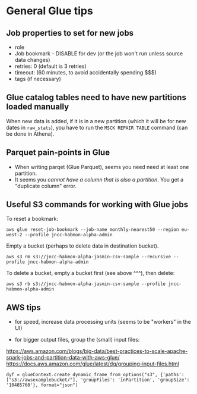 
General Glue tips
=================

Job properties to set for new jobs
----------------------------------

- role
- Job bookmark - DISABLE for dev (or the job won't run unless source data changes)
- retries: 0 (default is 3 retries)
- timeout: (60 minutes, to avoid accidentally spending $$$)
- tags (if necessary)

Glue catalog tables need to have new partitions loaded manually
---------------------------------------------------------------

When new data is added, if it is in a new partition (which it will be for new dates in `raw_stats`), you have to run the `MSCK REPAIR TABLE` command (can be done in Athena).

Parquet pain-points in Glue
---------------------------

- When writing parqet (Glue Parquet), seems you need need at least one partition.
- It seems you *cannot have a column that is also a partition*. You get a "duplicate column" error.

Useful S3 commands for working with Glue jobs 
---------------------------------------------

To reset a bookmark:

    aws glue reset-job-bookmark --job-name monthly-nearest50 --region eu-west-2 --profile jncc-habmon-alpha-admin

Empty a bucket (perhaps to delete data in destination bucket).

    aws s3 rm s3://jncc-habmon-alpha-jasmin-csv-sample --recursive --profile jncc-habmon-alpha-admin

To delete a bucket, empty a bucket first (see above ^^^), then delete:

    aws s3 rb s3://jncc-habmon-alpha-jasmin-csv-sample --profile jncc-habmon-alpha-admin

AWS tips
--------

- for speed, increase data processing units (seems to be "workers" in the UI)

- for bigger output files, group the (small) input files:

https://aws.amazon.com/blogs/big-data/best-practices-to-scale-apache-spark-jobs-and-partition-data-with-aws-glue/
https://docs.aws.amazon.com/glue/latest/dg/grouping-input-files.html

    dyf = glueContext.create_dynamic_frame_from_options("s3", {'paths': ["s3://awsexamplebucket/"], 'groupFiles': 'inPartition', 'groupSize': '10485760'}, format="json")

